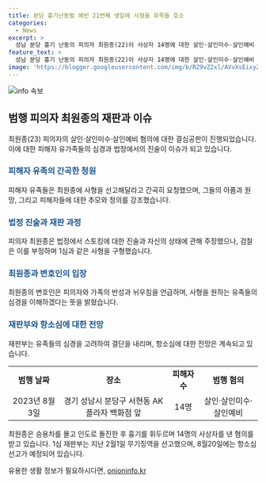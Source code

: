 ```yaml
---
title: 분당 흉기난동범 혜빈 21번째 생일에 사형을 유족들 호소
categories:
  - News
excerpt: >
  성남 분당 흉기 난동의 피의자 최원종(22)이 사상자 14명에 대한 살인·살인미수·살인예비 혐의로 재판을 받으며 희생자의 유족들이 사형을 요청하는 가운데, 최원종은 스토킹을 이유로 범행을 저질렀다고 주장했다. 검찰은 사형을 구형하며 피고인과 유족 간의 마음을 고려해야 한다는 어려움을 고백했다. 최원종은 항소심에서 선고를 기다리고 있으며, 1심에서는 무기징역을 선고받았다. 유족들은 피해자들을 기억하며 사형을 요구하고 있다.
feature_text: >
  성남 분당 흉기 난동의 피의자 최원종(22)이 사상자 14명에 대한 살인·살인미수·살인예비 혐의로 재판을 받으며 희생자의 유족들이 사형을 요청하는 가운데, 최원종은 스토킹을 이유로 범행을 저질렀다고 주장했다. 검찰은 사형을 구형하며 피고인과 유족 간의 마음을 고려해야 한다는 어려움을 고백했다. 최원종은 항소심에서 선고를 기다리고 있으며, 1심에서는 무기징역을 선고받았다. 유족들은 피해자들을 기억하며 사형을 요구하고 있다.
image: 'https://blogger.googleusercontent.com/img/b/R29vZ2xl/AVvXsEixyZcFfHzMRdzZMjFBmAUKJYCLCGyLL1o632UiGVXcaFdKo_bkvkuCioo0uUKlGfBVcT3P84aROyZIXSBEx3Aw5nCQ3pTgDom1WDC4m8eifvWiAmWEEVb4x6G_l8C0QH225ldMjyaFvpxGEBGNO37VmDTDMHGhJPq73UglMfDca1-0aw/s1600/blogspot.png'
---
```


<p><img src="https://blogger.googleusercontent.com/img/b/R29vZ2xl/AVvXsEixyZcFfHzMRdzZMjFBmAUKJYCLCGyLL1o632UiGVXcaFdKo_bkvkuCioo0uUKlGfBVcT3P84aROyZIXSBEx3Aw5nCQ3pTgDom1WDC4m8eifvWiAmWEEVb4x6G_l8C0QH225ldMjyaFvpxGEBGNO37VmDTDMHGhJPq73UglMfDca1-0aw/s1600/blogspot.png" alt="info 속보" /></p>

<h2 data-ke-size="size26">범행 피의자 최원종의 재판과 이슈</h2>

<p data-ke-size="size16">최원종(23) 피의자의 살인·살인미수·살인예비 혐의에 대한 결심공판이 진행되었습니다. 이에 대한 피해자 유가족들의 심경과 법정에서의 진술이 이슈가 되고 있습니다.</p>

<h3><b><span style="color: #1a5490;">피해자 유족의 간곡한 청원</span></b></h3>

<p data-ke-size="size16">피해자 유족들은 최원종에 사형을 선고해달라고 간곡히 요청했으며, 그들의 아픔과 원망, 그리고 피해자들에 대한 추모와 정의를 강조했습니다.</p>

<h3><b><span style="color: #1a5490;">법정 진술과 재판 과정</span></b></h3>

<p data-ke-size="size16">피의자 최원종은 법정에서 스토킹에 대한 진술과 자신의 상태에 관해 주장했으나, 검찰은 이를 부정하며 1심과 같은 사형을 구형했습니다.</p>

<h3><b><span style="color: #1a5490;">최원종과 변호인의 입장</span></b></h3>

<p data-ke-size="size16">최원종의 변호인은 피의자와 가족의 반성과 뉘우침을 언급하며, 사형을 원하는 유족들의 심경을 이해하겠다는 뜻을 밝혔습니다.</p>

<h3><b><span style="color: #1a5490;">재판부와 항소심에 대한 전망</span></b></h3>

<p data-ke-size="size16">재판부는 유족들의 심경을 고려하여 결단을 내리며, 항소심에 대한 전망은 계속되고 있습니다.</p>

<table>
  <tr>
    <td style="text-align: center; height: 17px;"><b>범행 날짜</b></td>
    <td style="text-align: center; height: 17px;"><b>장소</b></td>
    <td style="text-align: center; height: 17px;"><b>피해자 수</b></td>
    <td style="text-align: center; height: 17px;"><b>범행 혐의</b></td>
  </tr>
  <tr>
    <td style="text-align: center; height: 17px;">2023년 8월 3일</td>
    <td style="text-align: center; height: 17px;">경기 성남시 분당구 서현동 AK플라자 백화점 앞</td>
    <td style="text-align: center; height: 17px;">14명</td>
    <td style="text-align: center; height: 17px;">살인·살인미수·살인예비</td>
  </tr>
</table>

<p data-ke-size="size16">최원종은 승용차를 몰고 인도로 돌진한 후 흉기를 휘두르며 14명의 사상자를 낸 혐의를 받고 있습니다. 1심 재판부는 지난 2월1일 무기징역을 선고했으며, 8월20일에는 항소심 선고가 예정되어 있습니다.</p>
유용한 생활 정보가 필요하시다면, <a href="https://onioninfo.kr" rel="dofollow">onioninfo.kr</a>


